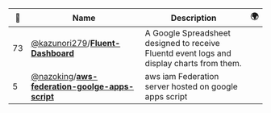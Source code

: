 |:star2: | Name | Description | 🌍|
|---|---|---|---|
|73|[@kazunori279](https://github.com/kazunori279)/[**Fluent-Dashboard**](https://github.com/kazunori279/Fluent-Dashboard)|A Google Spreadsheet designed to receive Fluentd event logs and display charts from them.||
|5|[@nazoking](https://github.com/nazoking)/[**aws-federation-goolge-apps-script**](https://github.com/nazoking/aws-federation-goolge-apps-script)|aws iam Federation server hosted on google apps script||

